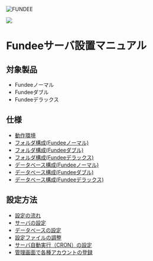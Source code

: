 ![FUNDEE](https://user-images.githubusercontent.com/39437528/40274494-7bf22ed8-5c12-11e8-9e7d-1865832e0dd4.png "FUNDEE")

![](https://user-images.githubusercontent.com/39437528/40274497-7ef505ce-5c12-11e8-8ce0-047dc498b9b5.png "")

# Fundeeサーバ設置マニュアル
## 対象製品
- Fundeeノーマル
- Fundeeダブル
- Fundeeデラックス

## 仕様
- [動作環境](/env.md)
- [フォルダ構成(Fundeeノーマル)](/dir.md)
- [フォルダ構成(Fundeeダブル)](/dir.md)
- [フォルダ構成(Fundeeデラックス)](/dir.md)
- [データベース構成(Fundeeノーマル)](/db_double.md)
- [データベース構成(Fundeeダブル)](/db_double.md)
- [データベース構成(Fundeeデラックス)](/db_double.md)

##  設定方法
- [設定の流れ](/flow.md)
- [サーバの設定](/server.md)
- [データベースの設定](/db.md)
- [設定ファイルの調整](/config.md)
- [サーバ自動実行（CRON）の設定](/cron.md)
- [管理画面で各種アカウントの登録](/admin.md)
